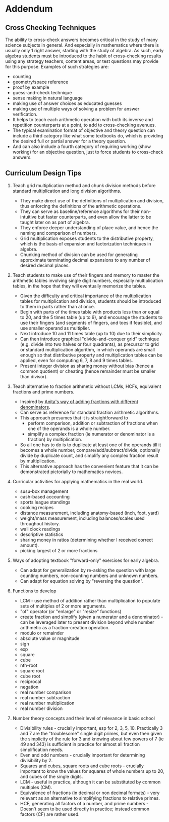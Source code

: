 # Addendum

## Cross Checking Techniques

The ability to cross-check answers becomes critical in the study of many science subjects in general. And especially in mathematics where there is usually only 1 right answer, starting with the study of algebra. As such, early algebra students must be introduced to the habit of cross-checking results using any strategy teachers, content areas, or test questions may provide for this purpose. Examples of such strategies are:

  - counting
  - geometry/space reference
  - proof by example
  - guess-and-check technique
  - sense making in natural language
  - making use of answer choices as educated guesses
  - making use of multiple ways of solving a problem for answer verification.
  - It helps to teach each arithmetic operation with both its inverse and repetition counterparts at a point, to add to cross-checking avenues.
  - The typical examination format of objective and theory question can include a third category like what some textbooks do, which is providing the desired full or partial answer for a theory question. 
  - And can also include a fourth category of requiring working (show working) for an objective question, just to force students to cross-check answers.

## Curriculum Design Tips

  1. Teach grid multiplication method and chunk division methods before standard multiplication and long division algorithms.
     - They make direct use of the definitions of multiplication and division, thus enforcing the definitions of the arithmetic operations.
     - They can serve as baseline/reference algorithms for their non-intuitive but faster counterparts, and even allow the latter to be taught later on as part of algebra.
     - They enforce deeper understanding of place value, and hence the naming and comparison of numbers.
     - Grid multiplication exposes students to the distributive property, which is the basis of expansion and factorization techniques in algebra.
     - Chunking method of division can be used for generating approximate terminating decimal expansions to any number of desired decimal places.

  2. Teach students to make use of their fingers and memory to master the arithmetic tables involving single digit numbers, especially multiplication tables, in the hope that they will eventually memorize the tables.
     - Given the difficulty and critical importance of the multiplication tables for multiplication and division, students should be introduced to them in parts rather than at once.
     - Begin with parts of the times table with products less than or equal to 20, and the 5 times table (up to 9), and encourage the students to use their fingers (and segments of fingers, and toes if feasible), and use smaller operand as multiplier.
     - Next introduce 10 and 11 times table (up to 10) due to their simplicity.
     - Can then introduce graphical "divide-and-conquer grid" technique (e.g. divide into two halves or four quadrants), as precursor to grid or standard multiplication algorithm, in which operands are small enough so that distributive property and multiplication tables can be applied, even for computing 6, 7, 8 and 9 times tables.
     - Present integer division as sharing money without bias (hence a common quotient) or cheating (hence remainder must be smaller than divisor).

  3. Teach alternative to fraction arithmetic without LCMs, HCFs, equivalent fractions and prime numbers.
     - Inspired by [Anita's way of adding fractions with different denominators](http://mathpractices.edc.org/pdf/Anitas_Way_to_Add_Fractions_with_Unlike_Denominators.pdf).
     - Can serve as reference for standard fraction arithmetic algorithms.
     - This approach presumes that it is straightforward to
        - perform comparison, addition or subtraction of fractions when one of the operands is a whole number.
        - simplify a complex fraction (ie numerator or denominator is a fraction) by multiplication.
     - So all one has to do is to duplicate at least one of the operands till it becomes a whole number, compare/add/subtract/divide, optionally divide by duplicate count, and simplify any complex fraction result by multiplication.
     - This alternative approach has the convenient feature that it can be demonstrated pictorially to mathematics novices.

  4. Curricular activities for applying mathematics in the real world.
     - susu-box management
     - cash-based accounting
     - sports league standings
     - cooking recipes
     - distance measurement, including anatomy-based (inch, foot, yard)
     - weight/mass measurement, including balances/scales used throughout history.
     - wall clock readings
     - descriptive statistics
     - sharing money in ratios (determining whether I received correct amount).
     - picking largest of 2 or more fractions
  
  4. Ways of adopting textbook "forward-only" exercises for early algebra.
     - Can adapt for generalization by re-asking the question with large counting numbers, non-counting numbers and unknown numbers.
     - Can adapt for equation solving by "reversing the question".

  4. Functions to develop
     - LCM - use method of addition rather than multiplication to populate sets of multiples of 2 or more arguments.
     - "of" operator (or "enlarge" or "resize" functions)
     - create fraction and simplify (given a numerator and a denominator) - can be leveraged later to present division beyond whole number arithmetic as a fraction-creation operation.
     - modulo or remainder
     - absolute value or magnitude
     - sign
     - exp
     - square
     - cube
     - nth-root
     - square root
     - cube root
     - reciprocal
     - negation
     - real number comparison
     - real number subtraction
     - real number multiplication
     - real number division

  5. Number theory concepts and their level of relevance in basic school
     - Divisibility rules - crucially important, esp for 2, 3, 5, 10. Practically 3 and 7 are the "troublesome" single digit primes, but even then given the simplicity of the rule for 3 and knowing about few powers of 7 (ie 49 and 343) is sufficient in practice for almost all fraction simplification needs.
     - Even and odd numbers - crucially important for determining divisibility by 2.
     - Squares and cubes, square roots and cube roots - crucially important to know the values for squares of whole numbers up to 20, and cubes of the single digits.
     - LCM - useful in practice, although it can be substituted by common multiples (CM).
     - Equivalence of fractions (in decimal or non decimal formats) - very relevant as an alternative to simplifying fractions to relative primes.
     - HCF, generating all factors of a number, and prime numbers - Doesn't seem to be used directly in practice; instead common factors (CF) are rather used.
